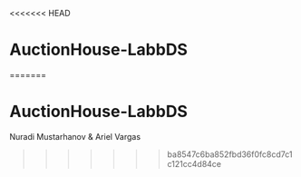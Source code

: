 <<<<<<< HEAD
# AuctionHouse-LabbDS
=======
# AuctionHouse-LabbDS

Nuradi Mustarhanov & Ariel Vargas
>>>>>>> ba8547c6ba852fbd36f0fc8cd7c1c121cc4d84ce
